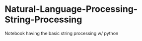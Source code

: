# Natural-Language-Processing-String-Processing
Notebook having the basic string processing w/ python
